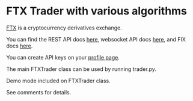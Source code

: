 # FTX Trader with various algorithms

[FTX](https://ftx.com/) is a cryptocurrency derivatives exchange.

You can find the REST API docs [here](https://ftx1.docs.apiary.io), websocket API docs [here](https://ftxwebsocket.docs.apiary.io), and FIX docs [here](https://docs.ftx.com/#fix-api).

You can create API keys on your [profile page](https://ftx.com/profile).

The main FTXTrader class can be used by running trader.py.

Demo mode included on FTXTrader class.

See comments for details.
